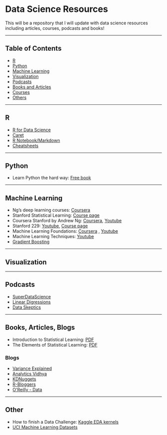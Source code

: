 # Data Science Resources
This will be a repository that I will update with data science resources including articles, courses, podcasts and books!

***
## Table of Contents

* [R](#r)
* [Python](#python)
* [Machine Learning](#machine-learning)
* [Visualization](#visualization)
* [Podcasts](#podcasts)
* [Books and Articles](#books-and-articles)
* [Courses](#courses)
* [Others](#others)

***
## R
  * [R for Data Science](http://r4ds.had.co.nz/)
  * [Caret](http://topepo.github.io/caret/index.html) 
  * [R Notebook/Markdown](https://www.rstudio.com/wp-content/uploads/2015/03/rmarkdown-reference.pdf)
  * [Cheatsheets](https://www.rstudio.com/resources/cheatsheets/)
***

## Python
  * Learn Python the hard way: [Free book](https://learnpythonthehardway.org/book/)
***

## Machine Learning
  * Ng’s deep learning courses: [Coursera](https://www.coursera.org/specializations/deep-learning)
  * Stanford Statistical Learning: [Course page](https://lagunita.stanford.edu/courses/HumanitiesSciences/StatLearning/Winter2016/about)
  * Coursera Stanford by Andrew Ng: [Coursera](https://www.coursera.org/learn/machine-learning), [Youtube](https://www.youtube.com/watch?v=PPLop4L2eGk&list=PLLssT5z_DsK-h9vYZkQkYNWcItqhlRJLN)
  * Stanford 229: [Youtube](https://www.youtube.com/watch?v=UzxYlbK2c7E&list=PLA89DCFA6ADACE599), [Course page](
http://cs229.stanford.edu/syllabus.html)    
  * Machine Learning Foundations: [Coursera](https://www.coursera.org/learn/ntumlone-mathematicalfoundations)
, [Youtube](https://www.youtube.com/playlist?list=PLXVfgk9fNX2I7tB6oIINGBmW50rrmFTqf&disable_polymer=true)
  * Machine Learning Techniques: [Youtube](https://www.youtube.com/playlist?list=PLXVfgk9fNX2IQOYPmqjqWsNUFl2kpk1U2&disable_polymer=true)
  * [Gradient Boosting](http://arogozhnikov.github.io/2016/07/05/gradient_boosting_playground.html)
***

## Visualization
***

## Podcasts
* [SuperDataScience](https://soundcloud.com/superdatascience)
* [Linear Digressions](http://lineardigressions.com/)
* [Data Skeptics](https://dataskeptic.com/podcast)

***
## Books, Articles, Blogs
  * Introduction to Statistical Learning: [PDF](http://www-bcf.usc.edu/~gareth/ISL/ISLR%20First%20Printing.pdf) 
  * The Elements of Statistical Learning: [PDF](https://web.stanford.edu/~hastie/Papers/ESLII.pdf)
### Blogs
  * [Variance Explained](http://varianceexplained.org/)
  * [Analytics Vidhya](https://www.analyticsvidhya.com/)
  * [KDNuggets](http://www.kdnuggets.com/)
  * [R-Bloggers](https://www.r-bloggers.com/)
  * [O'Reilly - Data](https://www.oreilly.com/topics/data)
***

## Other
* How to finish a Data Challenge: [Kaggle EDA kernels](https://www.kaggle.com/kernels?sortBy=votes&group=everyone&pageSize=20)
* [UCI Machine Learning Datasets](https://archive.ics.uci.edu/ml/index.php)
